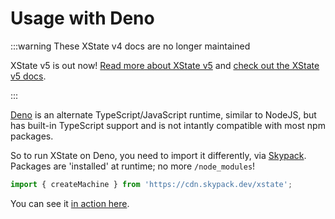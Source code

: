 # Usage with Deno

:::warning These XState v4 docs are no longer maintained

XState v5 is out now! [Read more about XState v5](https://stately.ai/blog/2023-12-01-xstate-v5) and [check out the XState v5 docs](https://stately.ai/docs/xstate).

:::

[Deno](https://deno.land/) is an alternate TypeScript/JavaScript runtime, similar to NodeJS, but has built-in TypeScript support and is not intantly compatible with most npm packages.

So to run XState on Deno, you need to import it differently, via [Skypack](https://www.skypack.dev/). Packages are 'installed' at runtime; no more `/node_modules`!

```js
import { createMachine } from 'https://cdn.skypack.dev/xstate';
```

You can see it [in action here](https://www.mycompiler.io/view/B8EgR64).
